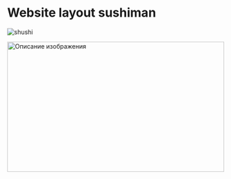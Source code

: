 # Website layout sushiman

![shushi](https://github.com/textil24/layout-shushiman/assets/77049921/f5ba5506-d5ea-45bd-a449-32cf94afa1c1)

<img src="https://github.com/textil24/layout-shushiman/assets/77049921/f5ba5506-d5ea-45bd-a449-32cf94afa1c1" alt="Описание изображения" width="500" height="300">
